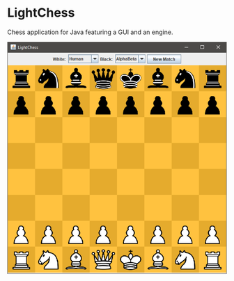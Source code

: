 # LightChess
Chess application for Java featuring a GUI and an engine.

![Screenshot](screenshot.png)
